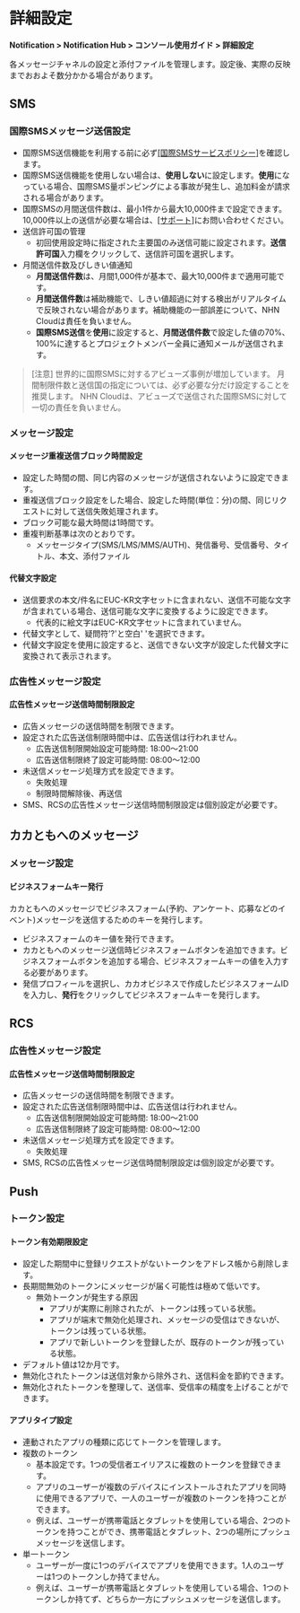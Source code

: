 <style>
.page__rnb .lst_rnb_item .rnb_item:first-of-type a {
    display: inline !important;
}
</style>
<h1>詳細設定</h1>

**Notification > Notification Hub > コンソール使用ガイド > 詳細設定**

各メッセージチャネルの設定と添付ファイルを管理します。設定後、実際の反映までおおよそ数分かかる場合があります。

## SMS

### 国際SMSメッセージ送信設定
* 国際SMS送信機能を利用する前に必ず[[国際SMSサービスポリシー]](./preconditions/preconditions-international-sms)を確認します。
* 国際SMS送信機能を使用しない場合は、**使用しない**に設定します。**使用**になっている場合、国際SMS量ポンピングによる事故が発生し、追加料金が請求される場合があります。
* 国際SMSの月間送信件数は、最小1件から最大10,000件まで設定できます。10,000件以上の送信が必要な場合は、[[サポート]](https://www.nhncloud.com/kr/support/inquiry)にお問い合わせください。
* 送信許可国の管理
    * 初回使用設定時に指定された主要国のみ送信可能に設定されます。**送信許可国**入力欄をクリックして、送信許可国を選択します。
* 月間送信件数及びしきい値通知
    * **月間送信件数**は、月間1,000件が基本で、最大10,000件まで適用可能です。
    * **月間送信件数**は補助機能で、しきい値超過に対する検出がリアルタイムで反映されない場合があります。補助機能の一部誤差について、NHN Cloudは責任を負いません。
    * **国際SMS送信**を**使用**に設定すると、**月間送信件数**で設定した値の70%、100%に達するとプロジェクトメンバー全員に通知メールが送信されます。

> [注意]
世界的に国際SMSに対するアビューズ事例が増加しています。
月間制限件数と送信国の指定については、必ず必要な分だけ設定することを推奨します。
NHN Cloudは、アビューズで送信された国際SMSに対して一切の責任を負いません。


### メッセージ設定

#### メッセージ重複送信ブロック時間設定
* 設定した時間の間、同じ内容のメッセージが送信されないように設定できます。
* 重複送信ブロック設定をした場合、設定した時間(単位：分)の間、同じリクエストに対して送信失敗処理されます。
* ブロック可能な最大時間は1時間です。
* 重複判断基準は次のとおりです。
    * メッセージタイプ(SMS/LMS/MMS/AUTH)、発信番号、受信番号、タイトル、本文、添付ファイル

#### 代替文字設定
* 送信要求の本文/件名にEUC-KR文字セットに含まれない、送信不可能な文字が含まれている場合、送信可能な文字に変換するように設定できます。
    * 代表的に絵文字はEUC-KR文字セットに含まれていません。
* 代替文字として、疑問符'?'と空白' 'を選択できます。
* 代替文字設定を使用に設定すると、送信できない文字が設定した代替文字に変換されて表示されます。

### 広告性メッセージ設定
#### 広告性メッセージ送信時間制限設定
* 広告メッセージの送信時間を制限できます。
* 設定された広告送信制限時間中は、広告送信は行われません。
    * 広告送信制限開始設定可能時間: 18:00～21:00
    * 広告送信制限終了設定可能時間: 08:00～12:00
* 未送信メッセージ処理方式を設定できます。
    * 失敗処理
    * 制限時間解除後、再送信
* SMS、RCSの広告性メッセージ送信時間制限設定は個別設定が必要です。

## カカともへのメッセージ

### メッセージ設定

#### ビジネスフォームキー発行

カカともへのメッセージでビジネスフォーム(予約、アンケート、応募などのイベント)メッセージを送信するためのキーを発行します。

* ビジネスフォームのキー値を発行できます。
* カカともへのメッセージ送信時ビジネスフォームボタンを追加できます。ビジネスフォームボタンを追加する場合、ビジネスフォームキーの値を入力する必要があります。
* 発信プロフィールを選択し、カカオビジネスで作成したビジネスフォームIDを入力し、**発行**をクリックしてビジネスフォームキーを発行します。

## RCS

### 広告性メッセージ設定
#### 広告性メッセージ送信時間制限設定
* 広告メッセージの送信時間を制限できます。
* 設定された広告送信制限時間中は、広告送信は行われません。
    * 広告送信制限開始設定可能時間: 18:00～21:00
    * 広告送信制限終了設定可能時間: 08:00～12:00
* 未送信メッセージ処理方式を設定できます。
    * 失敗処理
* SMS, RCSの広告性メッセージ送信時間制限設定は個別設定が必要です。

## Push

### トークン設定
#### トークン有効期限設定
* 設定した期間中に登録リクエストがないトークンをアドレス帳から削除します。
* 長期間無効のトークンにメッセージが届く可能性は極めて低いです。
    * 無効トークンが発生する原因
        * アプリが実際に削除されたが、トークンは残っている状態。
        * アプリが端末で無効化処理され、メッセージの受信はできないが、トークンは残っている状態。
        * アプリで新しいトークンを登録したが、既存のトークンが残っている状態。
* デフォルト値は12か月です。
* 無効化されたトークンは送信対象から除外され、送信料金を節約できます。
* 無効化されたトークンを整理して、送信率、受信率の精度を上げることができます。

#### アプリタイプ設定
* 連動されたアプリの種類に応じてトークンを管理します。
* 複数のトークン
    * 基本設定です。1つの受信者エイリアスに複数のトークンを登録できます。
    - アプリのユーザーが複数のデバイスにインストールされたアプリを同時に使用できるアプリで、一人のユーザーが複数のトークンを持つことができます。
    - 例えば、ユーザーが携帯電話とタブレットを使用している場合、2つのトークンを持つことができ、携帯電話とタブレット、2つの場所にプッシュメッセージを送信します。
* 単一トークン
    - ユーザーが一度に1つのデバイスでアプリを使用できます。1人のユーザーは1つのトークンしか持てません。
    - 例えば、ユーザーが携帯電話とタブレットを使用している場合、1つのトークンしか持てず、どちらか一方にプッシュメッセージを送信します。
